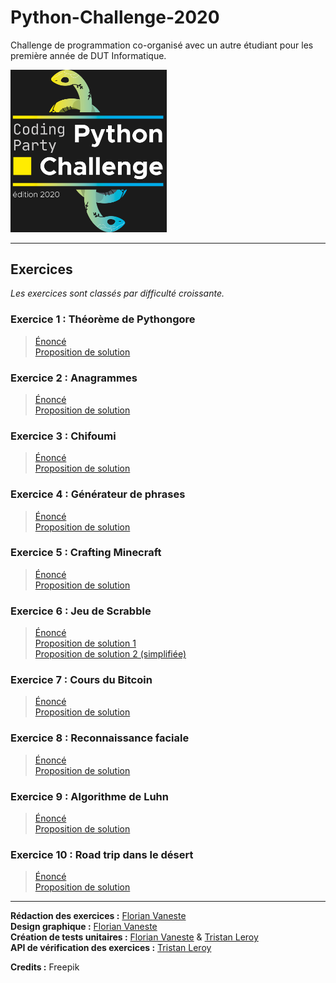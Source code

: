 # Python-Challenge-2020
Challenge de programmation co-organisé avec un autre étudiant pour les première année de DUT Informatique.


<img alt="logo python challenge 2020" src="/python-challenge-2020-logo.jpg" width="250px">

---

## Exercices

*Les exercices sont classés par difficulté croissante.* 

### Exercice 1 : Théorème de Pythongore
> [Énoncé](https://github.com/FloVnst/Python-Challenge-2020/blob/main/exercises/python-challenge-2020_exercice-01.pdf)  
> [Proposition de solution](https://github.com/FloVnst/Python-Challenge-2020/blob/main/solutions/pythongore.py)  

### Exercice 2 : Anagrammes
> [Énoncé](https://github.com/FloVnst/Python-Challenge-2020/blob/main/exercises/python-challenge-2020_exercice-02.pdf)  
> [Proposition de solution](https://github.com/FloVnst/Python-Challenge-2020/blob/main/solutions/anagrammes.py)  

### Exercice 3 : Chifoumi
> [Énoncé](https://github.com/FloVnst/Python-Challenge-2020/blob/main/exercises/python-challenge-2020_exercice-03.pdf)  
> [Proposition de solution](https://github.com/FloVnst/Python-Challenge-2020/blob/main/solutions/chifoumi.py)  

### Exercice 4 : Générateur de phrases
> [Énoncé](https://github.com/FloVnst/Python-Challenge-2020/blob/main/exercises/python-challenge-2020_exercice-04.pdf)  
> [Proposition de solution](https://github.com/FloVnst/Python-Challenge-2020/blob/main/solutions/sentences_generator.py)  

### Exercice 5 : Crafting Minecraft
> [Énoncé](https://github.com/FloVnst/Python-Challenge-2020/blob/main/exercises/python-challenge-2020_exercice-05.pdf)  
> [Proposition de solution](https://github.com/FloVnst/Python-Challenge-2020/blob/main/solutions/crafting_minecraft.py)  

### Exercice 6 : Jeu de Scrabble
> [Énoncé](https://github.com/FloVnst/Python-Challenge-2020/blob/main/exercises/python-challenge-2020_exercice-06.pdf)  
> [Proposition de solution 1](https://github.com/FloVnst/Python-Challenge-2020/blob/main/solutions/scrabble.py)  
> [Proposition de solution 2 (simplifiée)](https://github.com/FloVnst/Python-Challenge-2020/blob/main/solutions/scrabble_simplified.py)  

### Exercice 7 : Cours du Bitcoin
> [Énoncé](https://github.com/FloVnst/Python-Challenge-2020/blob/main/exercises/python-challenge-2020_exercice-07.pdf)  
> [Proposition de solution](https://github.com/FloVnst/Python-Challenge-2020/blob/main/solutions/bitcoin.py)  

### Exercice 8 : Reconnaissance faciale
> [Énoncé](https://github.com/FloVnst/Python-Challenge-2020/blob/main/exercises/python-challenge-2020_exercice-08.pdf)  
> [Proposition de solution](https://github.com/FloVnst/Python-Challenge-2020/blob/main/solutions/face_recognition.py)  

### Exercice 9 : Algorithme de Luhn
> [Énoncé](https://github.com/FloVnst/Python-Challenge-2020/blob/main/exercises/python-challenge-2020_exercice-09.pdf)  
> [Proposition de solution](https://github.com/FloVnst/Python-Challenge-2020/blob/main/solutions/luhn.py)  

### Exercice 10 : Road trip dans le désert
> [Énoncé](https://github.com/FloVnst/Python-Challenge-2020/blob/main/exercises/python-challenge-2020_exercice-10.pdf)  
> [Proposition de solution](https://github.com/FloVnst/Python-Challenge-2020/blob/main/solutions/road_trip.py)  

---

**Rédaction des exercices :** [Florian Vaneste](https://github.com/FloVnst)  
**Design graphique :** [Florian Vaneste](https://github.com/FloVnst)  
**Création de tests unitaires :** [Florian Vaneste](https://github.com/FloVnst) & [Tristan Leroy](https://github.com/redbow26)  
**API de vérification des exercices :** [Tristan Leroy](https://github.com/redbow26)  


**Credits :** Freepik

